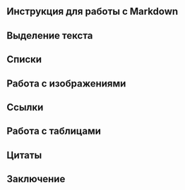## Инструкция для работы с Markdown

## Выделение текста

## Спиcки

## Работа с изображениями

## Ссылки

## Работа с таблицами

## Цитаты

## Заключение